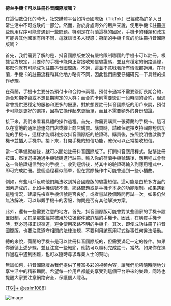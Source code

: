 **荷兰手機卡可以註冊抖音國際版嗎？**

在這個數位化的時代，社交媒體平台如抖音國際版（TikTok）已經成為許多人日常生活中不可或缺的一部分。然而，對於身處海外的用戶來說，使用手機卡註冊這些應用程序可能會遇到一些問題。特別是在荷蘭這樣的國家，手機卡的種類和政策可能與其他國家有所不同，這就讓很多人疑惑：荷蘭的手機卡真的能註冊抖音國際版嗎？

首先，我們需要了解的是，抖音國際版並沒有嚴格限制哪國的手機卡可以註冊。根據官方規定，只要你的手機卡能夠正常接收短信驗證碼，並且有穩定的網路連線，那麼你就有可能成功註冊抖音國際版。不過，這並不意味著所有情況都適用。在荷蘭，手機卡的註冊流程和其他地方略有不同，因此我們需要仔細研究一下具體的操作步驟。

在荷蘭，手機卡主要分為預付卡和合約卡兩種。預付卡通常不需要簽訂長期合約，適合短期停留或不想長期綁定的人群；而合約卡則需要簽訂一段時間的合約，但通常會提供更穩定的服務和更多的優惠。對於想要註冊抖音國際版的用戶來說，預付卡可能是更好的選擇，因為它操作起來更簡單，而且不需要額外的身份驗證。

接下來，我們來看看具體的操作過程。首先，你需要購買一張荷蘭的手機卡。這可以在當地的通訊營運商門店或線上商店購買。購買時，請確保選擇支持國際短信功能的手機卡，這樣才能順利接收抖音國際版的驗證碼。購買後，按照說明書啟動手機卡並插入手機中。接下來，打開手機的短信功能，確保可以正常接收短信。

當一切準備就緒後，就可以開始註冊抖音國際版了。打開抖音應用程式，點擊註冊按鈕，然後選擇通過手機號碼進行註冊。輸入你的荷蘭手機號碼後，應用程式會發送一條驗證短信到你的手機上。收到短信後，將其中的驗證碼輸入到應用程式中，即可完成註冊。整個過程看似簡單，但在實際操作中可能會遇到一些小插曲。

例如，有些用戶反映他們無法收到抖音國際版的驗證短信。這可能是由於多方面的因素造成的，比如手機信號不佳、網路問題或是手機卡本身的功能限制。如果遇到這種情況，建議先檢查手機信號是否良好，或者嘗試換個時間再試一次。如果仍然無法解決，可以聯繫手機卡的客服，詢問是否有其他解決方案。

此外，還有一些需要注意的地方。首先，抖音國際版可能會對某些國家的手機卡設置限制，尤其是那些經常被用於垃圾郵件或詐騙的手機卡。因此，在購買手機卡時，務必選擇正規渠道，避免使用來路不明的手機卡。其次，即使成功註冊了抖音國際版，也要注意遵守相關的法律法規，不要利用該應用程式從事任何違法活動。

總的來說，荷蘭的手機卡是可以註冊抖音國際版的，但需要滿足一定的條件。如果你遵循上述步驟，並且注意一些細節，應該可以順利完成註冊。當然，如果你在操作過程中遇到困難，也可以隨時尋求專業人士的幫助。

無論如何，抖音國際版為我們提供了豐富多彩的視頻內容，讓我們能夠隨時隨地分享生活中的精彩瞬間。希望每一位用戶都能夠享受到這個平台帶來的樂趣，同時也提醒大家要注意網路安全，保護個人隱私。

[[TG💪+ @esim1088](https://t.me/s/esim1088)]

![Image](https://i.postimg.cc/4NQfJmqS/Snipaste-2025-05-13-00-14-12.png)